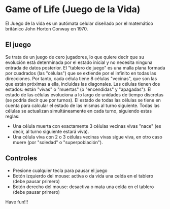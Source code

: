 # Game of Life (Juego de la Vida)
El Juego de la vida es un autómata celular diseñado por el matemático británico John Horton Conway en 1970.

## El juego
Se trata de un juego de cero jugadores, lo que quiere decir que su evolución está determinada por el estado inicial y no necesita ninguna entrada de datos posterior. El "tablero de juego" es una malla plana formada por cuadrados (las "células") que se extiende por el infinito en todas las direcciones. Por tanto, cada célula tiene 8 células "vecinas", que son las que están próximas a ella, incluidas las diagonales. Las células tienen dos estados: están "vivas" o "muertas" (o "encendidas" y "apagadas"). El estado de las células evoluciona a lo largo de unidades de tiempo discretas (se podría decir que por turnos). El estado de todas las células se tiene en cuenta para calcular el estado de las mismas al turno siguiente. Todas las células se actualizan simultáneamente en cada turno, siguiendo estas reglas:

- Una célula muerta con exactamente 3 células vecinas vivas "nace" (es decir, al turno siguiente estará viva).
- Una célula viva con 2 o 3 células vecinas vivas sigue viva, en otro caso muere (por "soledad" o "superpoblación").

## Controles
- Presione cualquier tecla para pausar el juego
- Botón izquierdo del mouse: activa o da vida una celda en el tablero (debe pausar primero)
- Botón derecho del mouse: desactiva o mata una celda en el tablero (debe pausar primero)

Have fun!!!